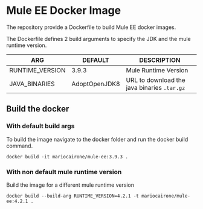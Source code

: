# Mule EE Docker Image

The repository provide a Dockerfile to build Mule EE docker images.

The Dockerfile defines 2 build arguments to specify the JDK and the mule runtime version.

 | ARG             	| DEFAULT       	| DESCRIPTION                                 	|
 |-----------------	|---------------	|---------------------------------------------	|
 | RUNTIME_VERSION 	| 3.9.3         	| Mule Runtime Version                        	|
 | JAVA_BINARIES   	| AdoptOpenJDK8 	| URL to download the java binaries `.tar.gz` 	|

## Build the docker
### With default build args
To build the image navigate to the docker folder and run the docker build command.

```shell
docker build -it mariocairone/mule-ee:3.9.3 .
```

### With non default mule runtime version

Build the image for a different mule runtime version
```shell
docker build --build-arg RUNTIME_VERSION=4.2.1 -t mariocairone/mule-ee:4.2.1 .
```
